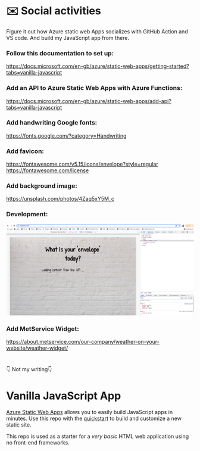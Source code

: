 # :envelope: Social activities

Figure it out how Azure static web Apps socializes with GitHub Action and VS code. And build my JavaScript app from there. 

### Follow this documentation to set up: 
https://docs.microsoft.com/en-gb/azure/static-web-apps/getting-started?tabs=vanilla-javascript 

### Add an API to Azure Static Web Apps with Azure Functions:
https://docs.microsoft.com/en-gb/azure/static-web-apps/add-api?tabs=vanilla-javascript

### Add handwriting Google fonts: 
https://fonts.google.com/?category=Handwriting

### Add favicon: 
https://fontawesome.com/v5.15/icons/envelope?style=regular 
https://fontawesome.com/license

### Add background image: 
https://unsplash.com/photos/4Zaq5xY5M_c

### Development: 
<img src="/src/images/development.png" alt="what is your 'envelope' today" width="750" />

### Add MetService Widget: 
https://about.metservice.com/our-company/weather-on-your-website/weather-widget/

#
:point_down: Not my writing:point_down:
# Vanilla JavaScript App

[Azure Static Web Apps](https://docs.microsoft.com/azure/static-web-apps/overview) allows you to easily build JavaScript apps in minutes. Use this repo with the [quickstart](https://docs.microsoft.com/azure/static-web-apps/getting-started?tabs=vanilla-javascript) to build and customize a new static site.

This repo is used as a starter for a _very basic_ HTML web application using no front-end frameworks.
